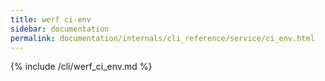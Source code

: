 ```yaml
---
title: werf ci-env
sidebar: documentation
permalink: documentation/internals/cli_reference/service/ci_env.html
---
```


{% include /cli/werf_ci_env.md %}
